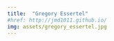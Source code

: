 ```yaml
---
title:  "Gregory Essertel"
#href: http://jmd1011.github.io/
img: assets/gregory_essertel.jpg
---
```

